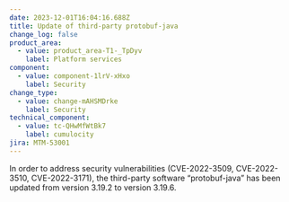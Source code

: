 ```yaml
---
date: 2023-12-01T16:04:16.688Z
title: Update of third-party protobuf-java
change_log: false
product_area:
  - value: product_area-T1-_TpDyv
    label: Platform services
component:
  - value: component-1lrV-xHxo
    label: Security
change_type:
  - value: change-mAHSMDrke
    label: Security
technical_component:
  - value: tc-QHwMfWtBk7
    label: cumulocity
jira: MTM-53001
---
```

In order to address security vulnerabilities (CVE-2022-3509, CVE-2022-3510, CVE-2022-3171), the third-party software “protobuf-java” has been updated from version 3.19.2 to version 3.19.6.
